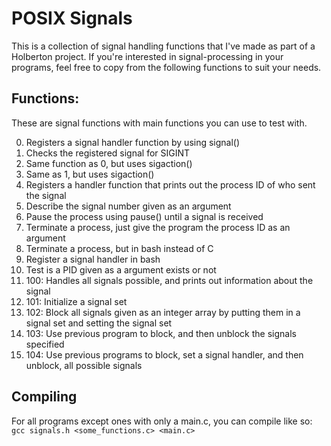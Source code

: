 
# POSIX Signals

This is a collection of signal handling functions that I've made as part of a Holberton project. If you're interested in signal-processing in your programs, feel free to copy from the following functions to suit your needs.

## Functions:

These are signal functions with main functions you can use to test with.

0. Registers a signal handler function by using signal()
1. Checks the registered signal for SIGINT
2. Same function as 0, but uses sigaction()
3. Same as 1, but uses sigaction()
4. Registers a handler function that prints out the process ID of who sent the signal
5. Describe the signal number given as an argument
6. Pause the process using pause() until a signal is received
7. Terminate a process, just give the program the process ID as an argument
8. Terminate a process, but in bash instead of C
9. Register a signal handler in bash
10. Test is a PID given as a argument exists or not
100. 100: Handles all signals possible, and prints out information about the signal
101. 101: Initialize a signal set
102. 102: Block all signals given as an integer array by putting them in a signal set and setting the signal set
103. 103: Use previous program to block, and then unblock the signals specified
104. 104: Use previous programs to block, set a signal handler, and then unblock, all possible signals

## Compiling

For all programs except ones with only a main.c, you can compile like so:
`gcc signals.h <some_functions.c> <main.c>`
